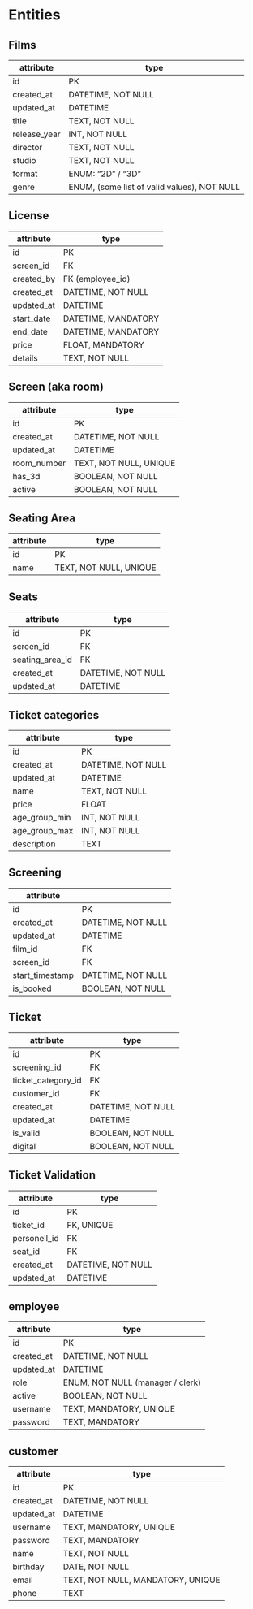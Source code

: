 # Entities
## Films

| attribute | type |
|---|---|
| id | PK |
| created_at | DATETIME, NOT NULL |
| updated_at | DATETIME |
| title | TEXT, NOT NULL |
| release_year | INT, NOT NULL |
| director | TEXT, NOT NULL |
| studio | TEXT, NOT NULL |
| format | ENUM: “2D” / “3D” |
| genre | ENUM, (some list of valid values), NOT NULL |

## License

| attribute | type |
|---|---|
| id | PK |
| screen_id | FK |
| created_by | FK (employee_id) |
| created_at | DATETIME, NOT NULL |
| updated_at | DATETIME |
| start_date | DATETIME, MANDATORY |
| end_date | DATETIME, MANDATORY |
| price | FLOAT, MANDATORY |
| details | TEXT, NOT NULL |

## Screen (aka room)

| attribute | type |
|---|---|
| id | PK |
| created_at | DATETIME, NOT NULL |
| updated_at | DATETIME |
| room_number | TEXT, NOT NULL, UNIQUE |
| has_3d | BOOLEAN, NOT NULL |
| active | BOOLEAN, NOT NULL |

## Seating Area

| attribute | type |
|---|---|
| id | PK |
| name | TEXT, NOT NULL, UNIQUE |

## Seats

| attribute | type |
|---|---|
| id | PK |
| screen_id | FK |
| seating_area_id | FK |
| created_at | DATETIME, NOT NULL |
| updated_at | DATETIME |

## Ticket categories

| attribute | type |
|---|---|
| id | PK |
| created_at | DATETIME, NOT NULL |
| updated_at | DATETIME |
| name | TEXT, NOT NULL |
| price | FLOAT |
| age_group_min | INT, NOT NULL |
| age_group_max | INT, NOT NULL |
| description | TEXT |

## Screening

| attribute |  |
|---|---|
| id | PK |
| created_at | DATETIME, NOT NULL |
| updated_at | DATETIME |
| film_id | FK |
| screen_id | FK |
| start_timestamp | DATETIME, NOT NULL |
| is_booked | BOOLEAN, NOT NULL |

## Ticket

| attribute | type |
|---|---|
| id | PK |
| screening_id | FK |
| ticket_category_id | FK |
| customer_id | FK |
| created_at | DATETIME, NOT NULL |
| updated_at | DATETIME |
| is_valid | BOOLEAN, NOT NULL |
| digital | BOOLEAN, NOT NULL |

## Ticket Validation

| attribute | type |
|---|---|
| id | PK |
| ticket_id | FK, UNIQUE |
| personell_id | FK |
| seat_id | FK |
| created_at | DATETIME, NOT NULL |
| updated_at | DATETIME |

## employee

| attribute | type |
|---|---|
| id | PK |
| created_at | DATETIME, NOT NULL |
| updated_at | DATETIME |
| role | ENUM, NOT NULL (manager / clerk) |
| active | BOOLEAN, NOT NULL |
| username | TEXT, MANDATORY, UNIQUE |
| password | TEXT, MANDATORY |

## customer

| attribute | type |
|---|---|
| id | PK |
| created_at | DATETIME, NOT NULL |
| updated_at | DATETIME |
| username | TEXT, MANDATORY, UNIQUE |
| password | TEXT, MANDATORY |
| name | TEXT, NOT NULL |
| birthday | DATE, NOT NULL |
| email | TEXT, NOT NULL, MANDATORY, UNIQUE |
| phone | TEXT |